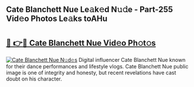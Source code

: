 ## Cate Blanchett Nue Le𝚊k𝚎d N𝚞𝚍e - Part-255 Vid𝚎o Photos Le𝚊ks toAHu

# <h2><a href="http://fb37aay.evod.top/?m=Cate+Blanchett+Nue">🔗 👉🔴 Cate Blanchett Nue Vid𝚎o Ph𝚘t𝚘s</a></h2>

[![Cate Blanchett Nue N𝚞d𝚎s](https://i.imgur.com/8V9OHl7.gif)](http://fb37aay.evod.top/?m=Cate+Blanchett+Nue)
Digital influencer Cate Blanchett Nue known for their dance performances and lifestyle vlogs. Cate Blanchett Nue public image is one of integrity and honesty, but recent revelations have cast doubt on his character. 
